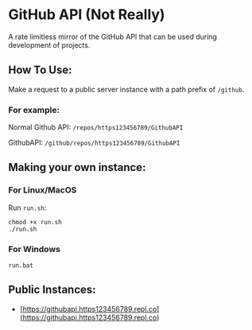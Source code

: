 # GitHub API (Not Really)

A rate limitless mirror of the GitHub API that can be used during development of projects.

## How To Use:

Make a request to a public server instance with a path prefix of `/github`.

### For example:

Normal Github API: `/repos/https123456789/GithubAPI`

GithubAPI: `/github/repos/https123456789/GithubAPI`

## Making your own instance:

### For Linux/MacOS

Run `run.sh`:
```console
chmod +x run.sh
./run.sh
```

### For Windows

```console
run.bat
```

## Public Instances:
- [https://githubapi.https123456789.repl.co](<https://githubapi.https123456789.repl.co>)